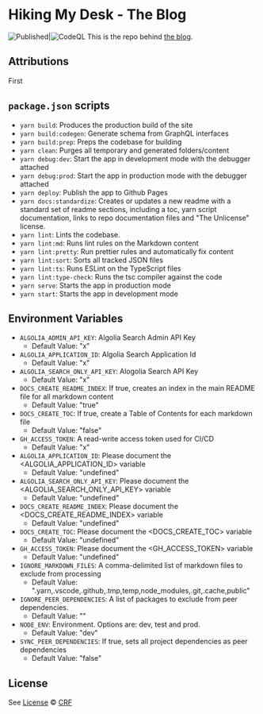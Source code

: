 # Hiking My Desk - The Blog

![Published](https://github.com/crfroehlich/blog/workflows/Publish/badge.svg)|![CodeQL](https://github.com/crfroehlich/blog/workflows/CodeQL/badge.svg)
This is the repo behind [the blog](https://blog.luddites.me).

## Attributions

First

## `package.json` scripts

- `yarn build`: Produces the production build of the site
- `yarn build:codegen`: Generate schema from GraphQL interfaces
- `yarn build:prep`: Preps the codebase for building
- `yarn clean`: Purges all temporary and generated folders/content
- `yarn debug:dev`: Start the app in development mode with the debugger attached
- `yarn debug:prod`: Start the app in production mode with the debugger attached
- `yarn deploy`: Publish the app to Github Pages
- `yarn docs:standardize`: Creates or updates a new readme with a standard set of readme sections, including a toc, yarn script documentation, links to repo documentation files and "The Unlicense" license.
- `yarn lint`: Lints the codebase.
- `yarn lint:md`: Runs lint rules on the Markdown content
- `yarn lint:pretty`: Run prettier rules and automatically fix content
- `yarn lint:sort`: Sorts all tracked JSON files
- `yarn lint:ts`: Runs ESLint on the TypeScript files
- `yarn lint:type-check`: Runs the tsc compiler against the code
- `yarn serve`: Starts the app in production mode
- `yarn start`: Starts the app in development mode

## Environment Variables

- `ALGOLIA_ADMIN_API_KEY`: Algolia Search Admin API Key
  - Default Value: "x"
- `ALGOLIA_APPLICATION_ID`: Algolia Search Application Id
  - Default Value: "x"
- `ALGOLIA_SEARCH_ONLY_API_KEY`: Alogolia Search API Key
  - Default Value: "x"
- `DOCS_CREATE_README_INDEX`: If true, creates an index in the main README file for all markdown content
  - Default Value: "true"
- `DOCS_CREATE_TOC`: If true, create a Table of Contents for each markdown file
  - Default Value: "false"
- `GH_ACCESS_TOKEN`: A read-write access token used for CI/CD
  - Default Value: "x"
- `ALGOLIA_APPLICATION_ID`: Please document the <ALGOLIA_APPLICATION_ID> variable
  - Default Value: "undefined"
- `ALGOLIA_SEARCH_ONLY_API_KEY`: Please document the <ALGOLIA_SEARCH_ONLY_API_KEY> variable
  - Default Value: "undefined"
- `DOCS_CREATE_README_INDEX`: Please document the <DOCS_CREATE_README_INDEX> variable
  - Default Value: "undefined"
- `DOCS_CREATE_TOC`: Please document the <DOCS_CREATE_TOC> variable
  - Default Value: "undefined"
- `GH_ACCESS_TOKEN`: Please document the <GH_ACCESS_TOKEN> variable
  - Default Value: "undefined"
- `IGNORE_MARKDOWN_FILES`: A comma-delimited list of markdown files to exclude from processing
  - Default Value: ".yarn,.vscode,.github,.tmp,temp,node_modules,.git,.cache,public"
- `IGNORE_PEER_DEPENDENCIES`: A list of packages to exclude from peer dependencies.
  - Default Value: ""
- `NODE_ENV`: Environment. Options are: dev, test and prod.
  - Default Value: "dev"
- `SYNC_PEER_DEPENDENCIES`: If true, sets all project dependencies as peer dependencies
  - Default Value: "false"

## License

See [License](./LICENSE)
© [CRF](https://blog.luddites.me)
